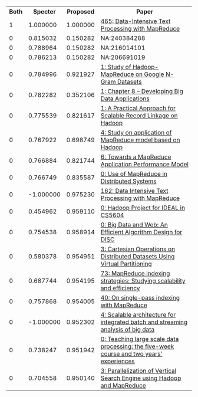 <html><table><tr>
<th>Both</th>
<th>Specter</th>
<th>Proposed</th>
<th>Paper</th>
</tr>
<tr>
<td>1</td>
<td>1.000000</td>
<td>1.000000</td>
<td><a href="https://www.semanticscholar.org/paper/508732db9cbe6cbf6dc1a5451090a0cec950a7f4">465: Data-Intensive Text Processing with MapReduce</a></td>
</tr>
<tr>
<td>0</td>
<td>0.815032</td>
<td>0.150282</td>
<td>NA:240384288</td>
</tr>
<tr>
<td>0</td>
<td>0.788964</td>
<td>0.150282</td>
<td>NA:216014101</td>
</tr>
<tr>
<td>0</td>
<td>0.786213</td>
<td>0.150282</td>
<td>NA:206691019</td>
</tr>
<tr>
<td>0</td>
<td>0.784996</td>
<td>0.921927</td>
<td><a href="https://www.semanticscholar.org/paper/004c9f993d6d0641e6576d846b3815ec1b0a7faf">1: Study of Hadoop-MapReduce on Google N-Gram Datasets</a></td>
</tr>
<tr>
<td>0</td>
<td>0.782282</td>
<td>0.352106</td>
<td><a href="https://www.semanticscholar.org/paper/911d6a5163f018784b02147131d589ae61330364">1: Chapter 8 – Developing Big Data Applications</a></td>
</tr>
<tr>
<td>0</td>
<td>0.775539</td>
<td>0.821617</td>
<td><a href="https://www.semanticscholar.org/paper/2b1eea0a5be19c3a6fe0ae8dcacb252cbf1e593b">1: A Practical Approach for Scalable Record Linkage on Hadoop</a></td>
</tr>
<tr>
<td>0</td>
<td>0.767922</td>
<td>0.698749</td>
<td><a href="https://www.semanticscholar.org/paper/51ddc0582004befcb01eeb954cac911b5d73fec3">4: Study on application of MapReduce model based on Hadoop</a></td>
</tr>
<tr>
<td>0</td>
<td>0.766884</td>
<td>0.821744</td>
<td><a href="https://www.semanticscholar.org/paper/a66dde888697221826b6c02a0bf7bd9e2d1b1d33">6: Towards a MapReduce Application Performance Model</a></td>
</tr>
<tr>
<td>0</td>
<td>0.766749</td>
<td>0.835587</td>
<td><a href="https://www.semanticscholar.org/paper/0da010d7a3a74a00e7e9d2649c5bef0d9e8a2ee1">0: Use of MapReduce in Distributed Systems</a></td>
</tr>
<tr>
<td>0</td>
<td>-1.000000</td>
<td>0.975230</td>
<td><a href="https://www.semanticscholar.org/paper/e5866538429174eabc7289377e50f9899cdf6c9b">162: Data Intensive Text Processing with MapReduce</a></td>
</tr>
<tr>
<td>0</td>
<td>0.454962</td>
<td>0.959110</td>
<td><a href="https://www.semanticscholar.org/paper/ffd07f57f2789343710a9557314020d47f380db4">0: Hadoop Project for IDEAL in CS5604</a></td>
</tr>
<tr>
<td>0</td>
<td>0.754538</td>
<td>0.958914</td>
<td><a href="https://www.semanticscholar.org/paper/15bd63130158e9545d7c1d4f45600315a2e268cd">0: Big Data and Web: An Efficient Algorithm Design for DISC</a></td>
</tr>
<tr>
<td>0</td>
<td>0.580378</td>
<td>0.954951</td>
<td><a href="https://www.semanticscholar.org/paper/feb6e2a032c5f40f710b216dd4ebbc8d1e62d620">3: Cartesian Operations on Distributed Datasets Using Virtual Partitioning</a></td>
</tr>
<tr>
<td>0</td>
<td>0.687744</td>
<td>0.954195</td>
<td><a href="https://www.semanticscholar.org/paper/133939cc8d278e1835bcb5845f819fc0770cd0d2">73: MapReduce indexing strategies: Studying scalability and efficiency</a></td>
</tr>
<tr>
<td>0</td>
<td>0.757868</td>
<td>0.954005</td>
<td><a href="https://www.semanticscholar.org/paper/d17ce8d30ecbc5dd3a861c96ecdfc0949c7df103">40: On single-pass indexing with MapReduce</a></td>
</tr>
<tr>
<td>0</td>
<td>-1.000000</td>
<td>0.952302</td>
<td><a href="https://www.semanticscholar.org/paper/d2a6418e7079a57686182a8ad9a1e7aea4db7545">4: Scalable architecture for integrated batch and streaming analysis of big data</a></td>
</tr>
<tr>
<td>0</td>
<td>0.738247</td>
<td>0.951942</td>
<td><a href="https://www.semanticscholar.org/paper/ab3de8ef93d77b31bf02dfd65601ee5d2f4a74a8">0: Teaching large scale data processing: the five-week course and two years' experiences</a></td>
</tr>
<tr>
<td>0</td>
<td>0.704558</td>
<td>0.950140</td>
<td><a href="https://www.semanticscholar.org/paper/7d96498d3abea3648fdb6b8e04bf5e275d228b56">3: Parallelization of Vertical Search Engine using Hadoop and MapReduce</a></td>
</tr>
</table></html>

